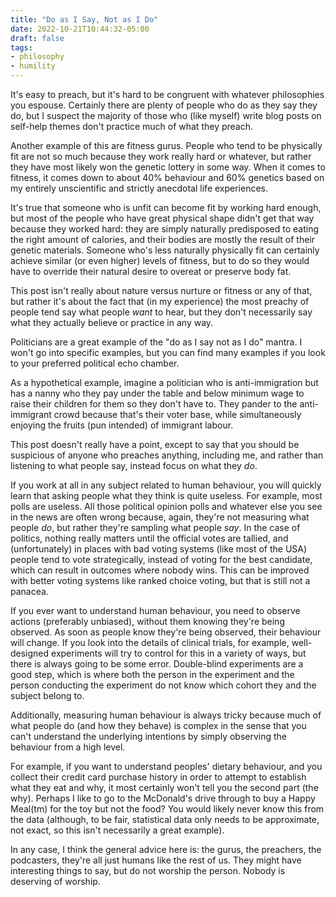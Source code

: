 ```yaml
---
title: "Do as I Say, Not as I Do"
date: 2022-10-21T10:44:32-05:00
draft: false
tags:
- philosophy
- humility
---
```

It's easy to preach, but it's hard to be congruent with whatever philosophies
you espouse. Certainly there are plenty of people who do as they say they do,
but I suspect the majority of those who (like myself) write blog posts on
self-help themes don't practice much of what they preach.

Another example of this are fitness gurus. People who tend to be physically fit
are not so much because they work really hard or whatever, but rather they have
most likely won the genetic lottery in some way. When it comes to fitness, it
comes down to about 40% behaviour and 60% genetics based on my entirely
unscientific and strictly anecdotal life experiences.

It's true that someone who is unfit can become fit by working hard enough, but
most of the people who have great physical shape didn't get that way because
they worked hard: they are simply naturally predisposed to eating the right
amount of calories, and their bodies are mostly the result of their genetic
materials. Someone who's less naturally physically fit can certainly achieve
similar (or even higher) levels of fitness, but to do so they would have to
override their natural desire to overeat or preserve body fat.

This post isn't really about nature versus nurture or fitness or any of that,
but rather it's about the fact that (in my experience) the most preachy of
people tend say what people _want_ to hear, but they don't necessarily say what
they actually believe or practice in any way.

Politicians are a great example of the "do as I say not as I do" mantra. I won't
go into specific examples, but you can find many examples if you look to your
preferred political echo chamber.

As a hypothetical example, imagine a politician who is anti-immigration but has
a nanny who they pay under the table and below minimum wage to raise their
children for them so they don't have to. They pander to the anti-immigrant crowd
because that's their voter base, while simultaneously enjoying the fruits (pun
intended) of immigrant labour.

This post doesn't really have a point, except to say that you should be
suspicious of anyone who preaches anything, including me, and rather than
listening to what people say, instead focus on what they _do_.

If you work at all in any subject related to human behaviour, you will quickly
learn that asking people what they think is quite useless. For example, most
polls are useless. All those political opinion polls and whatever else you see
in the news are often wrong because, again, they're not measuring what people
_do_, but rather they're sampling what people _say_. In the case of politics,
nothing really matters until the official votes are tallied, and (unfortunately)
in places with bad voting systems (like most of the USA) people tend to vote
strategically, instead of voting for the best candidate, which can result in
outcomes where nobody wins. This can be improved with better voting systems like
ranked choice voting, but that is still not a panacea.

If you ever want to understand human behaviour, you need to observe actions
(preferably unbiased), without them knowing they're being observed. As soon as
people know they're being observed, their behaviour will change. If you look
into the details of clinical trials, for example, well-designed experiments will
try to control for this in a variety of ways, but there is always going to be
some error. Double-blind experiments are a good step, which is where both the
person in the experiment and the person conducting the experiment do not know
which cohort they and the subject belong to.

Additionally, measuring human behaviour is always tricky because much of what
people do (and how they behave) is complex in the sense that you can't
understand the underlying intentions by simply observing the behaviour from a
high level.

For example, if you want to understand peoples' dietary behaviour, and you
collect their credit card purchase history in order to attempt to establish what
they eat and why, it most certainly won't tell you the second part (the why).
Perhaps I like to go to the McDonald's drive through to buy a Happy Meal(tm) for
the toy but not the food? You would likely never know this from the data
(although, to be fair, statistical data only needs to be approximate, not exact,
so this isn't necessarily a great example).

In any case, I think the general advice here is: the gurus, the preachers, the
podcasters, they're all just humans like the rest of us. They might have
interesting things to say, but do not worship the person. Nobody is deserving of
worship.
